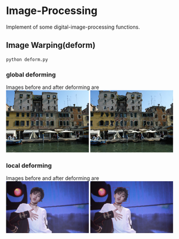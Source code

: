 # Image-Processing
Implement of some digital-image-processing functions.

## Image Warping(deform)
```python
python deform.py
```

### global deforming
Images before and after deforming are <br>
<img src="https://github.com/xuguodong03/Image-Processing/raw/master/images/venice.jpg" width="45%" height="45%">    <img src="https://github.com/xuguodong03/Image-Processing/raw/master/images/venice_global.jpg" width="45%" height="45%"> <br>
### local deforming
Images before and after deforming are <br>
<img src="https://github.com/xuguodong03/Image-Processing/raw/master/images/cxk.jpg" width="45%" height="45%">    <img src="https://github.com/xuguodong03/Image-Processing/raw/master/images/cxk_local.jpg" width="45%" height="45%">
